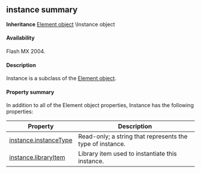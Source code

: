 ## instance summary

**Inheritance** [Element object](#!AdobeDocs/developers-animatesdk-docs/test/Element_object/element_summary.md) \Instance object

#### Availability

Flash MX 2004.

#### Description

Instance is a subclass of the [Element object](#!AdobeDocs/developers-animatesdk-docs/test/Element_object/element_summary.md).

#### Property summary

In addition to all of the Element object properties, Instance has the following properties:

| **Property**                                    | **Description**                                           |
|-------------------------------------------------|-----------------------------------------------------------|
| [instance.instanceType](#!AdobeDocs/developers-animatesdk-docs/test/Instance_object/instance.md) | Read-only; a string that represents the type of instance. |
| [instance.libraryItem](#!AdobeDocs/developers-animatesdk-docs/test/Instance_object/instanc1.md)           | Library item used to instantiate this instance.           |

<span id="instance.instanceType" class="anchor"></span>

